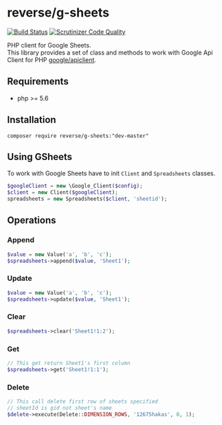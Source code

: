 # reverse/g-sheets

[![Build Status](https://travis-ci.org/r-everse/GSheets.svg?branch=master)](https://travis-ci.org/r-everse/GSheets)
[![Scrutinizer Code Quality](https://scrutinizer-ci.com/g/r-everse/GSheets/badges/quality-score.png?b=master)](https://scrutinizer-ci.com/g/r-everse/GSheets/?branch=master)


PHP client for Google Sheets. \
This library provides a set of class and methods to work with Google Api Client for PHP [google/apiclient](https://github.com/googleapis/google-api-php-client).

## Requirements
 - php >= 5.6

## Installation

```SHELL
composer require reverse/g-sheets:"dev-master"
```

## Using GSheets
To work with Google Sheets have to init `Client` and `Spreadsheets` classes.

```php
$googleClient = new \Google_Client($config);
$client = new Client($googleClient);
spreadsheets = new Spreadsheets($client, 'sheetid'); 
```

## Operations

### Append
```php
$value = new Value('a', 'b', 'c');
$spreadsheets->append($value, 'Sheet1');
```

### Update
```php
$value = new Value('a', 'b', 'c');
$spreadsheets->update($value, 'Sheet1');
```

### Clear
```php
$spreadsheets->clear('Sheet1!1:2');
```

### Get
```php
// This get return Sheet1's first column
$spreadsheets->get('Sheet1!1:1');
```

### Delete
```php
// This call delete first row of sheets specified
// sheetId is gid not sheet's name
$delete->execute(Delete::DIMENSION_ROWS, '12675hakas', 0, 1);
```


